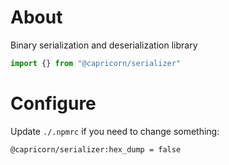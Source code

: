 # About
Binary serialization and deserialization library

```js
import {} from "@capricorn/serializer"
```

# Configure
Update `./.npmrc` if you need to change something:
```bash
@capricorn/serializer:hex_dump = false

```
